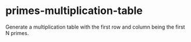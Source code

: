 # primes-multiplication-table
Generate a multiplication table with the first row and column being the first N primes.
